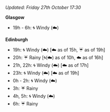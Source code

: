 *Updated: Friday 27th October 17:30*

**Glasgow**

* 19h - 6h: :cyclone: Windy (:cloud:)

**Edinburgh**

* 19h: :cyclone: Windy (:cloud:) [:cloud: as of 15h, :umbrella: as of 19h]
* 20h: :umbrella: Rainy [:cyclone:(:cloud:) as of 10h, :cloud: as of 16h]
* 21h, 22h: :cyclone: Windy (:cloud:) [:cloud: as of 17h]
* 23h: :cyclone: Windy (:cloud:) [:cloud: as of 19h]
* 0h - 2h: :cyclone: Windy (:cloud:)
* 3h: :umbrella: Rainy
* 4h, 5h: :cyclone: Windy (:cloud:)
* 6h: :umbrella: Rainy
